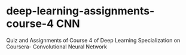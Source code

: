 # deep-learning-assignments- course-4 CNN
Quiz and Assignments of Course 4 of Deep Learning Specialization on Coursera- Convolutional Neural Network
